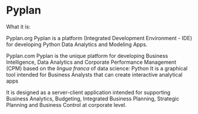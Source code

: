 # Pyplan
What it is:

Pyplan.org
Pyplan is a platform (Integrated Development Environment - IDE) for developing Python Data Analytics and Modeling Apps.

Pyplan.com
Pyplan is the unique platform for developing Business Intelligence, Data Analytics and Corporate Performance Management (CPM) based on the *lingua franca* of data science: Python
It is a graphical tool intended for Business Analysts that can create interactive analytical apps

It is designed as a server-client application intended for supporting Business Analytics, Budgeting, Integrated Business Planning, Strategic Planning and Business Control at corporate level.

<!--stackedit_data:
eyJoaXN0b3J5IjpbLTY5OTc4MTU5OSw4NDgxMDEwMSw3MzYyND
E3MV19
-->